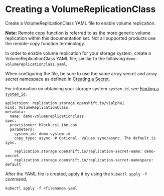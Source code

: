 # Creating a VolumeReplicationClass

Create a VolumeReplicationClass YAML file to enable volume replication.

**Note:** Remote copy function is referred to as the more generic volume replication within this documentation set. Not all supported products use the remote-copy function terminology.

In order to enable volume replication for your storage system, create a VolumeReplicationClass YAML file, similar to the following `demo-volumereplicationclass.yaml`.

When configuring the file, be sure to use the same array secret and array secret namespace as defined in [Creating a Secret](csi_ug_config_create_secret.md).

For information on obtaining your storage system `system_id`, see [Finding a `system_id`](csi_ug_config_replication_find_systemid.md).

```
apiVersion: replication.storage.openshift.io/v1alpha1
kind: VolumeReplicationClass
metadata:
  name: demo-volumereplicationclass
spec:
  provisioner: block.csi.ibm.com
  parameters:
    system_id: demo-system-id
    copy_type: async  # Optional. Values sync/async. The default is sync.

    replication.storage.openshift.io/replication-secret-name: demo-secret
    replication.storage.openshift.io/replication-secret-namespace: default
```

After the YAML file is created, apply it by using the `kubectl apply -f` command.

```
kubectl apply -f <filename>.yaml
```